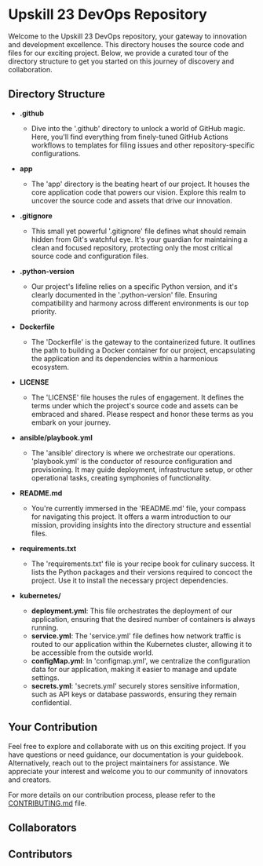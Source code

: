 # Upskill 23 DevOps Repository

Welcome to the Upskill 23 DevOps repository, your gateway to innovation and development excellence. This directory houses the source code and files for our exciting project. Below, we provide a curated tour of the directory structure to get you started on this journey of discovery and collaboration.

## Directory Structure

- **.github**
  - Dive into the '.github' directory to unlock a world of GitHub magic. Here, you'll find everything from finely-tuned GitHub Actions workflows to templates for filing issues and other repository-specific configurations.

- **app**
  - The 'app' directory is the beating heart of our project. It houses the core application code that powers our vision. Explore this realm to uncover the source code and assets that drive our innovation.

- **.gitignore**
  - This small yet powerful '.gitignore' file defines what should remain hidden from Git's watchful eye. It's your guardian for maintaining a clean and focused repository, protecting only the most critical source code and configuration files.

- **.python-version**
  - Our project's lifeline relies on a specific Python version, and it's clearly documented in the '.python-version' file. Ensuring compatibility and harmony across different environments is our top priority.

- **Dockerfile**
  - The 'Dockerfile' is the gateway to the containerized future. It outlines the path to building a Docker container for our project, encapsulating the application and its dependencies within a harmonious ecosystem.

- **LICENSE**
  - The 'LICENSE' file houses the rules of engagement. It defines the terms under which the project's source code and assets can be embraced and shared. Please respect and honor these terms as you embark on your journey.

- **ansible/playbook.yml**
  - The 'ansible' directory is where we orchestrate our operations. 'playbook.yml' is the conductor of resource configuration and provisioning. It may guide deployment, infrastructure setup, or other operational tasks, creating symphonies of functionality.

- **README.md**
  - You're currently immersed in the 'README.md' file, your compass for navigating this project. It offers a warm introduction to our mission, providing insights into the directory structure and essential files.

- **requirements.txt**
  - The 'requirements.txt' file is your recipe book for culinary success. It lists the Python packages and their versions required to concoct the project. Use it to install the necessary project dependencies.

- **kubernetes/**
  - **deployment.yml**: This file orchestrates the deployment of our application, ensuring that the desired number of containers is always running.
  - **service.yml**: The 'service.yml' file defines how network traffic is routed to our application within the Kubernetes cluster, allowing it to be accessible from the outside world.
  - **configMap.yml**: In 'configmap.yml', we centralize the configuration data for our application, making it easier to manage and update settings.
  - **secrets.yml**: 'secrets.yml' securely stores sensitive information, such as API keys or database passwords, ensuring they remain confidential.

## Your Contribution

Feel free to explore and collaborate with us on this exciting project. If you have questions or need guidance, our documentation is your guidebook. Alternatively, reach out to the project maintainers for assistance. We appreciate your interest and welcome you to our community of innovators and creators.

For more details on our contribution process, please refer to the [CONTRIBUTING.md](https://github.com/georgiyanev/DevOps-Upskill-23/blob/main/CONTRIBUTING.md) file.

## Collaborators

<!-- readme: collaborators -start -->
<!-- readme: collaborators -end -->

## Contributors

<!-- readme: contributors -start -->
<!-- readme: contributors -end -->